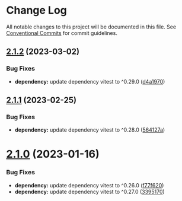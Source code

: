 # Change Log

All notable changes to this project will be documented in this file.
See [Conventional Commits](https://conventionalcommits.org) for commit guidelines.

## [2.1.2](https://github.com/grammyjs/storages/compare/v2.1.1...v2.1.2) (2023-03-02)

### Bug Fixes

- **dependency:** update dependency vitest to ^0.29.0 ([d4a1970](https://github.com/grammyjs/storages/commit/d4a1970f51ab5cc9c25319488eac442c4e0220c9))

## [2.1.1](https://github.com/grammyjs/storages/compare/v2.1.0...v2.1.1) (2023-02-25)

### Bug Fixes

- **dependency:** update dependency vitest to ^0.28.0 ([564127a](https://github.com/grammyjs/storages/commit/564127afaa981b9ffc64ca215fcd3187d57b0232))

# [2.1.0](https://github.com/grammyjs/storages/compare/v2.0.2...v2.1.0) (2023-01-16)

### Bug Fixes

- **dependency:** update dependency vitest to ^0.26.0 ([f77f620](https://github.com/grammyjs/storages/commit/f77f620561ef3ae186f17875fdb95c5a3991e962))
- **dependency:** update dependency vitest to ^0.27.0 ([3395170](https://github.com/grammyjs/storages/commit/33951704880ac3b3b99cf087f641291570b7e196))
